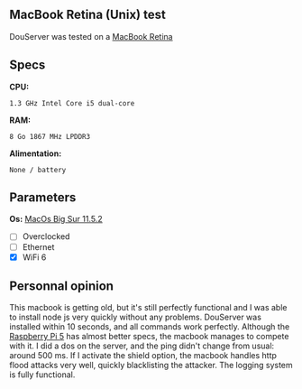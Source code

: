 ## MacBook Retina (Unix) test

DouServer was tested on a [MacBook Retina](https://support.apple.com/kb/SP712)

## Specs
**CPU:**
```
1.3 GHz Intel Core i5 dual-core
```

**RAM:**
```
8 Go 1867 MHz LPDDR3
```

**Alimentation:**
```
None / battery
```

## Parameters
**Os:** [MacOs Big Sur 11.5.2](https://support.apple.com/106338)
- [ ] Overclocked
- [ ] Ethernet
- [x] WiFi 6 

## Personnal opinion
This macbook is getting old, but it's still perfectly functional and I was able to install node js very quickly without any problems. DouServer was installed within 10 seconds, and all commands work perfectly. Although the [Raspberry Pi 5](https://github.com/douxxu/DouServer/blob/689679cb07a1ece7c5b66aeb059d5a674757b147/tested-devices/rpi5.md) has almost better specs, the macbook manages to compete with it. I did a dos on the server, and the ping didn't change from usual: around 500 ms. If I activate the shield option, the macbook handles http flood attacks very well, quickly blacklisting the attacker. The logging system is fully functional.
